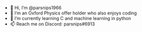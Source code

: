 - 👋 Hi, I’m @parsnips1966
- 👀 I’m an Oxford Physics offer holder who also enjoys coding
- 🌱 I’m currently learning C and machine learning in python
- 📫 Reach me on Discord: parsnips#6913

<!---
parsnips1966/parsnips1966 is a ✨ special ✨ repository because its `README.md` (this file) appears on your GitHub profile.
You can click the Preview link to take a look at your changes.
--->
